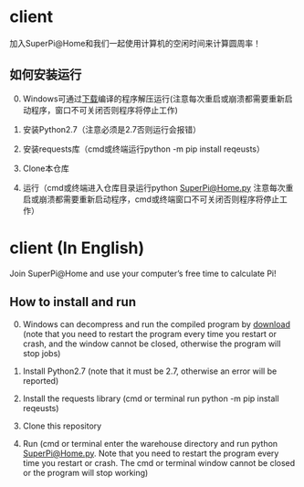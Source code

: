 # client

加入SuperPi@Home和我们一起使用计算机的空闲时间来计算圆周率！

## 如何安装运行
0. Windows可通过[下载](https://github.com/SuperPi-Home/client/releases)编译的程序解压运行(注意每次重启或崩溃都需要重新启动程序，窗口不可关闭否则程序将停止工作)

1. 安装Python2.7（注意必须是2.7否则运行会报错）

2. 安装requests库（cmd或终端运行python -m pip install reqeusts）

3. Clone本仓库

4. 运行（cmd或终端进入仓库目录运行python SuperPi@Home.py  注意每次重启或崩溃都需要重新启动程序，cmd或终端窗口不可关闭否则程序将停止工作）

# client (In English)

Join SuperPi@Home and use your computer’s free time to calculate Pi!

## How to install and run
0. Windows can decompress and run the compiled program by [download](https://github.com/SuperPi-Home/client/releases) (note that you need to restart the program every time you restart or crash, and the window cannot be closed, otherwise the program will stop jobs)

1. Install Python2.7 (note that it must be 2.7, otherwise an error will be reported)

2. Install the requests library (cmd or terminal run python -m pip install reqeusts)

3. Clone this repository

4. Run (cmd or terminal enter the warehouse directory and run python SuperPi@Home.py. Note that you need to restart the program every time you restart or crash. The cmd or terminal window cannot be closed or the program will stop working)
